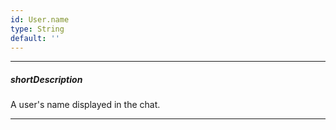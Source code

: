 ```yaml
---
id: User.name
type: String
default: ''
---
```

---
##### shortDescription
A user's name displayed in the chat.

---
<!-- Description goes here -->
